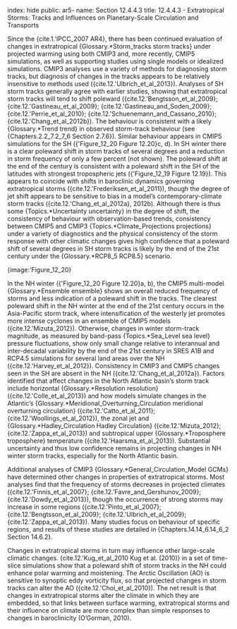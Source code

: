 index: hide
public: ar5-
name: Section 12.4.4.3
title: 12.4.4.3 - Extratropical Storms: Tracks and Influences on Planetary-Scale Circulation and Transports

Since the {cite.1.'IPCC_2007 AR4}, there has been continued evaluation of changes in extratropical {Glossary.*Storm_tracks storm tracks} under projected warming using both CMIP3 and, more recently, CMIP5 simulations, as well as supporting studies using single models or idealized simulations. CMIP3 analyses use a variety of methods for diagnosing storm tracks, but diagnosis of changes in the tracks appears to be relatively insensitive to methods used ({cite.12.'Ulbrich_et_al_2013}). Analyses of SH storm tracks generally agree with earlier studies, showing that extratropical storm tracks will tend to shift poleward ({cite.12.'Bengtsson_et_al_2009}; {cite.12.'Gastineau_et_al_2009}; {cite.12.'Gastineau_and_Soden_2009}; {cite.12.'Perrie_et_al_2010}; {cite.12.'Schuenemann_and_Cassano_2010}; {cite.12.'Chang_et_al_2012b}). The behaviour is consistent with a likely {Glossary.*Trend trend} in observed storm-track behaviour (see {Chapters.2.2_7.2_7_6 Section 2.7.6}). Similar behaviour appears in CMIP5 simulations for the SH ({'Figure_12_20 Figure 12.20}c, d). In SH winter there is a clear poleward shift in storm tracks of several degrees and a reduction in storm frequency of only a few percent (not shown). The poleward shift at the end of the century is consistent with a poleward shift in the SH of the latitudes with strongest tropospheric jets ({'Figure_12_19 Figure 12.19}). This appears to coincide with shifts in baroclinic dynamics governing extratropical storms ({cite.12.'Frederiksen_et_al_2011}), though the degree of jet shift appears to be sensitive to bias in a model’s contemporary-climate storm tracks ({cite.12.'Chang_et_al_2012a}, 2012b). Although there is thus some {Topics.*Uncertainty uncertainty} in the degree of shift, the consistency of behaviour with observation-based trends, consistency between CMIP5 and CMIP3 {Topics.*Climate_Projections projections} under a variety of diagnostics and the physical consistency of the storm response with other climatic changes gives high confidence that a poleward shift of several degrees in SH storm tracks is likely by the end of the 21st century under the {Glossary.*RCP8_5 RCP8.5} scenario.

{image:'Figure_12_20}

In the NH winter ({'Figure_12_20 Figure 12.20}a, b), the CMIP5 multi-model {Glossary.*Ensemble ensemble} shows an overall reduced frequency of storms and less indication of a poleward shift in the tracks. The clearest poleward shift in the NH winter at the end of the 21st century occurs in the Asia-Pacific storm track, where intensification of the westerly jet promotes more intense cyclones in an ensemble of CMIP5 models ({cite.12.'Mizuta_2012}). Otherwise, changes in winter storm-track magnitude, as measured by band-pass {Topics.*Sea_Level sea level} pressure fluctuations, show only small change relative to interannual and inter-decadal variability by the end of the 21st century in SRES A1B and RCP4.5 simulations for several land areas over the NH ({cite.12.'Harvey_et_al_2012}). Consistency in CMIP3 and CMIP5 changes seen in the SH are absent in the NH ({cite.12.'Chang_et_al_2012a}). Factors identified that affect changes in the North Atlantic basin’s storm track include horizontal {Glossary.*Resolution resolution} ({cite.12.'Colle_et_al_2013}) and how models simulate changes in the Atlantic’s {Glossary.*Meridional_Overturning_Circulation meridional overturning circulation} ({cite.12.'Catto_et_al_2011}; {cite.12.'Woollings_et_al_2012}), the zonal jet and {Glossary.*Hadley_Circulation Hadley Circulation} ({cite.12.'Mizuta_2012}; {cite.12.'Zappa_et_al_2013}) and subtropical upper {Glossary.*Troposphere troposphere} temperature ({cite.12.'Haarsma_et_al_2013}). Substantial uncertainty and thus low confidence remains in projecting changes in NH winter storm tracks, especially for the North Atlantic basin.

Additional analyses of CMIP3 {Glossary.*General_Circulation_Model GCMs} have determined other changes in properties of extratropical storms. Most analyses find that the frequency of storms decreases in projected climates ({cite.12.'Finnis_et_al_2007}; {cite.12.'Favre_and_Gershunov_2009}; {cite.12.'Dowdy_et_al_2013}), though the occurrence of strong storms may increase in some regions ({cite.12.'Pinto_et_al_2007}; {cite.12.'Bengtsson_et_al_2009}; {cite.12.'Ulbrich_et_al_2009}; {cite.12.'Zappa_et_al_2013}). Many studies focus on behaviour of specific regions, and results of these studies are detailed in {Chapters.14.14_6.14_6_2 Section 14.6.2}.

Changes in extratropical storms in turn may influence other large-scale climatic changes. {cite.12.'Kug_et_al_2010 Kug et al. (2010)} in a set of time-slice simulations show that a poleward shift of storm tracks in the NH could enhance polar warming and moistening. The Arctic Oscillation (AO) is sensitive to synoptic eddy vorticity flux, so that projected changes in storm tracks can alter the AO ({cite.12.'Choi_et_al_2010}). The net result is that changes in extratropical storms alter the climate in which they are embedded, so that links between surface warming, extratropical storms and their influence on climate are more complex than simple responses to changes in baroclinicity (O’Gorman, 2010).
